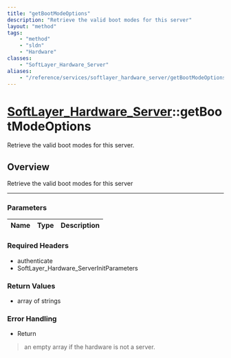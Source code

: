 ```yaml
---
title: "getBootModeOptions"
description: "Retrieve the valid boot modes for this server"
layout: "method"
tags:
    - "method"
    - "sldn"
    - "Hardware"
classes:
    - "SoftLayer_Hardware_Server"
aliases:
    - "/reference/services/softlayer_hardware_server/getBootModeOptions"
---
```

# [SoftLayer_Hardware_Server](/reference/services/SoftLayer_Hardware_Server)::getBootModeOptions


Retrieve the valid boot modes for this server.


## Overview 
Retrieve the valid boot modes for this server 

-----

### Parameters 
|Name | Type | Description |
| --- | --- | --- |


### Required Headers
* authenticate
* SoftLayer_Hardware_ServerInitParameters


### Return Values
* array of strings



### Error Handling

* Return 

> an empty array if the hardware is not a server. 



